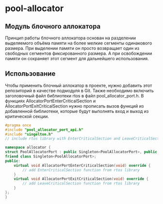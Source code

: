 # pool-allocator
## Модуль блочного аллокатора

Принцип работы блочного аллокатора основан на разделении выделяемого объёма памяти на более мелкие сегменты одинакового размера. При выделении памяти он просто возвращает один из свободных сегментов фиксированного размера. А при освобождении памяти он сохраняет этот сегмент для дальнейшего использования.

## Использование

Чтобы применить блочный аллокатор в проекте, нужно добавить этот репозиторий в качестве подмодуля в Git. Также необходимо включить заголовочный файл библиотеки rtos в файл pool_allocator_port.h. В функциях AllocatorPortEnterCriticalSection и AllocatorPortExitCriticalSection нужно прописать вызов функций из добавленной библиотеки, которые будут выполнять вход и выход из критической секции.

```cpp
#pragma once
#include "pool_allocator_port_api.h"
#include "singelton.h"
// include rtos library with EnterCriticalSection and LeaveCriticalSection functions

namespace allocator {
struct PoolAllocatorPort : public Singleton<PoolAllocatorPort>, public IPoolAllocatorPort {
friend class Singleton<PoolAllocatorPort>;
public:
    virtual void AllocatorPortEnterCriticalSection(void) override {
        // add EnterCriticalSection function from rtos library
    }
    virtual void AllocatorPortExitCriticalSection(void) override {
        // add LeaveCriticalSection function from rtos library
    }
};
}
```
